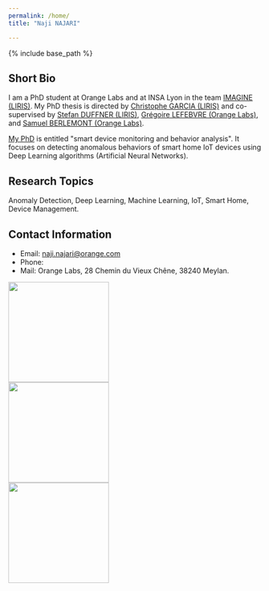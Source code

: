 ```yaml
---
permalink: /home/
title: "Naji NAJARI"

---
```


{% include base_path %}

Short Bio
------
I am a PhD student at Orange Labs and at INSA Lyon in the team [IMAGINE (LIRIS)](https://liris.cnrs.fr/equipe/imagine). My PhD thesis is directed by [Christophe GARCIA (LIRIS)](https://christophegarciafr.wixsite.com/home-page/) and co-supervised by [Stefan DUFFNER (LIRIS)](http://u0016403263.user.hosting-agency.de/), [Grégoire LEFEBVRE (Orange Labs)](https://sites.google.com/site/gregoirelefebvre2/), and [Samuel BERLEMONT (Orange Labs)](https://dblp.org/pid/134/0509.html). 

[My PhD](http://www.theses.fr/s242130) is entitled "smart device monitoring and behavior analysis". It focuses on detecting anomalous behaviors of smart home IoT devices using Deep Learning algorithms (Artificial Neural Networks).

Research Topics
------
Anomaly Detection, Deep Learning, Machine Learning, IoT, Smart Home, Device Management.

Contact Information
------
* Email: naji.najari@orange.com
* Phone: 
* Mail: Orange Labs, 28 Chemin du Vieux Chêne, 38240 Meylan.



<div class="image123">
    <div class="imgContainer">
        <img src="https://naji-najari.github.io/images/orange.png" height="200" width="200"/>
    </div>
    <div class="imgContainer">
        <img class="middle-img" src="https://naji-najari.github.io/images/insa.png"/ height="200" width="200"/>
    </div>
    <div class="imgContainer">
         <img src="https://naji-najari.github.io/images/liris.png"/ height="200" width="200"/>
    </div>
</div>


